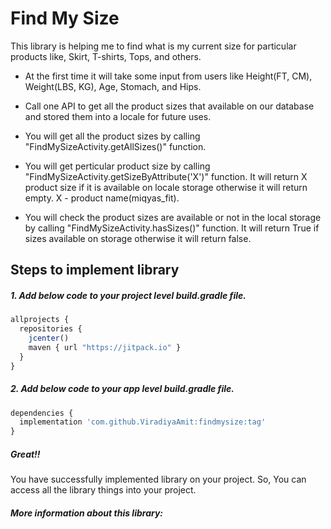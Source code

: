 # Find My Size

This library is helping me to find what is my current size for particular products like, Skirt, T-shirts, Tops, and others.

- At the first time it will take some input from users like Height(FT, CM), Weight(LBS, KG), Age, Stomach, and Hips.

- Call one API to get all the product sizes that available on our database and stored them into a locale for future uses.

- You will get all the product sizes by calling "FindMySizeActivity.getAllSizes()" function.

- You will get perticular product size by calling "FindMySizeActivity.getSizeByAttribute('X')" function.
It will return X product size if it is available on locale storage otherwise it will return empty.
X - product name(miqyas_fit).

- You will check the product sizes are available or not in the local storage by calling "FindMySizeActivity.hasSizes()" function.
It will return True if sizes available on storage otherwise it will return false.



## Steps to implement library

##### 1. Add below code to your project level build.gradle file.

```javascript
allprojects {
  repositories {
    jcenter()
    maven { url "https://jitpack.io" }
  }
}
```

##### 2. Add below code to your app level build.gradle file.

```javascript
dependencies {
  implementation 'com.github.ViradiyaAmit:findmysize:tag'
}
```

##### Great!!
You have successfully implemented library on your project. So, You can access all the library things into your project.


##### More information about this library:
